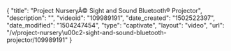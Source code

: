 {
    "title": "Project Nursery&Acirc;&copy; Sight and Sound Bluetooth&reg; Projector",
    "description": "",
    "videoid": "109989191",
    "date_created": "1502522397",
    "date_modified": "1504247454",
    "type": "captivate",
    "layout": "video",
    "url": "\/v\/project-nursery\u00c2-sight-and-sound-bluetooth-projector\/109989191"
}
